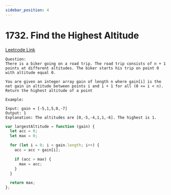 ```yaml
---
sidebar_position: 4
---
```


# 1732. Find the Highest Altitude

[Leetcode Link](https://leetcode.com/problems/find-the-highest-altitude)

```
Question:
There is a biker going on a road trip. The road trip consists of n + 1 points at different altitudes. The biker starts his trip on point 0 with altitude equal 0.

You are given an integer array gain of length n where gain[i] is the net gain in altitude between points i​​​​​​ and i + 1 for all (0 <= i < n). Return the highest altitude of a point

Example:

Input: gain = [-5,1,5,0,-7]
Output: 1
Explanation: The altitudes are [0,-5,-4,1,1,-6]. The highest is 1.
```

```jsx title="merge-string"
var largestAltitude = function (gain) {
  let acc = 0;
  let max = 0;

  for (let i = 0; i < gain.length; i++) {
    acc = acc + gain[i];

    if (acc > max) {
      max = acc;
    }
  }

  return max;
};
```
